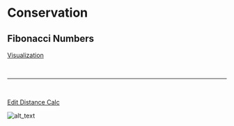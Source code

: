 # **Conservation**


## **Fibonacci Numbers**
[Visualization](https://www.cs.usfca.edu/~galles/visualization/DPFib.html)

<br>
<hr>
<br>

[Edit Distance Calc](http://www.let.rug.nl/kleiweg/lev/)

![alt_text](./images/edit_distance.JPG 'image')